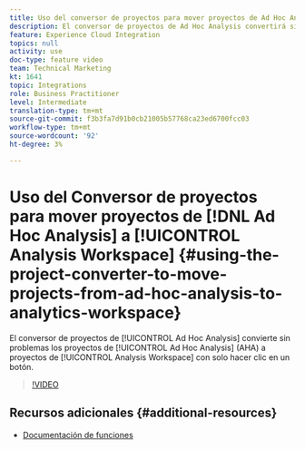 ```yaml
---
title: Uso del conversor de proyectos para mover proyectos de Ad Hoc Analysis a Analytics Workspace
description: El conversor de proyectos de Ad Hoc Analysis convertirá sin problemas los proyectos de Ad Hoc Analysis (AHA) en proyectos de Analysis Workspace con solo hacer clic en un botón.
feature: Experience Cloud Integration
topics: null
activity: use
doc-type: feature video
team: Technical Marketing
kt: 1641
topic: Integrations
role: Business Practitioner
level: Intermediate
translation-type: tm+mt
source-git-commit: f3b3fa7d91b0cb21005b57768ca23ed6700fcc03
workflow-type: tm+mt
source-wordcount: '92'
ht-degree: 3%

---
```



# Uso del Conversor de proyectos para mover proyectos de [!DNL Ad Hoc Analysis] a [!UICONTROL Analysis Workspace] {#using-the-project-converter-to-move-projects-from-ad-hoc-analysis-to-analytics-workspace}

El conversor de proyectos de [!UICONTROL Ad Hoc Analysis] convierte sin problemas los proyectos de [!UICONTROL Ad Hoc Analysis] (AHA) a proyectos de [!UICONTROL Analysis Workspace] con solo hacer clic en un botón.

>[!VIDEO](https://video.tv.adobe.com/v/23118/?quality=12)

## Recursos adicionales {#additional-resources}

* [Documentación de funciones](https://marketing.adobe.com/resources/help/en_US/analytics/aha2aw/)
